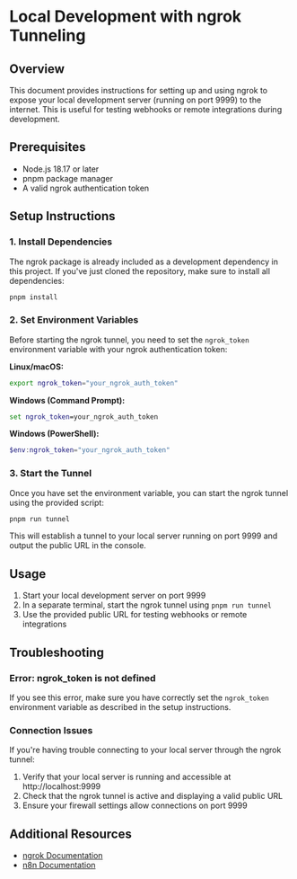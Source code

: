 # Local Development with ngrok Tunneling

## Overview

This document provides instructions for setting up and using ngrok to expose your local development server (running on port 9999) to the internet. This is useful for testing webhooks or remote integrations during development.

## Prerequisites

- Node.js 18.17 or later
- pnpm package manager
- A valid ngrok authentication token

## Setup Instructions

### 1. Install Dependencies

The ngrok package is already included as a development dependency in this project. If you've just cloned the repository, make sure to install all dependencies:

```bash
pnpm install
```

### 2. Set Environment Variables

Before starting the ngrok tunnel, you need to set the `ngrok_token` environment variable with your ngrok authentication token:

**Linux/macOS:**
```bash
export ngrok_token="your_ngrok_auth_token"
```

**Windows (Command Prompt):**
```cmd
set ngrok_token=your_ngrok_auth_token
```

**Windows (PowerShell):**
```powershell
$env:ngrok_token="your_ngrok_auth_token"
```

### 3. Start the Tunnel

Once you have set the environment variable, you can start the ngrok tunnel using the provided script:

```bash
pnpm run tunnel
```

This will establish a tunnel to your local server running on port 9999 and output the public URL in the console.

## Usage

1. Start your local development server on port 9999
2. In a separate terminal, start the ngrok tunnel using `pnpm run tunnel`
3. Use the provided public URL for testing webhooks or remote integrations

## Troubleshooting

### Error: ngrok_token is not defined

If you see this error, make sure you have correctly set the `ngrok_token` environment variable as described in the setup instructions.

### Connection Issues

If you're having trouble connecting to your local server through the ngrok tunnel:

1. Verify that your local server is running and accessible at http://localhost:9999
2. Check that the ngrok tunnel is active and displaying a valid public URL
3. Ensure your firewall settings allow connections on port 9999

## Additional Resources

- [ngrok Documentation](https://ngrok.com/docs)
- [n8n Documentation](https://docs.n8n.io/)
